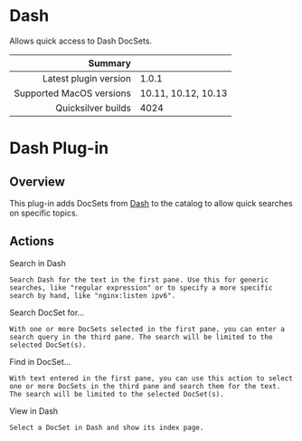 # Dash

Allows quick access to Dash DocSets.

 Summary                  | &nbsp; 
-------------------------:|:--------------------
 Latest plugin version    | 1.0.1
 Supported MacOS versions | 10.11, 10.12, 10.13
 Quicksilver builds       | 4024


# Dash Plug-in

## Overview

This plug-in adds DocSets from [Dash](https://kapeli.com/dash) to the catalog
to allow quick searches on specific topics.

## Actions

Search in Dash

    Search Dash for the text in the first pane. Use this for generic searches, like "regular expression" or to specify a more specific search by hand, like "nginx:listen ipv6".
Search DocSet for…

    With one or more DocSets selected in the first pane, you can enter a search query in the third pane. The search will be limited to the selected DocSet(s).
Find in DocSet…

    With text entered in the first pane, you can use this action to select one or more DocSets in the third pane and search them for the text. The search will be limited to the selected DocSet(s).
View in Dash

    Select a DocSet in Dash and show its index page.